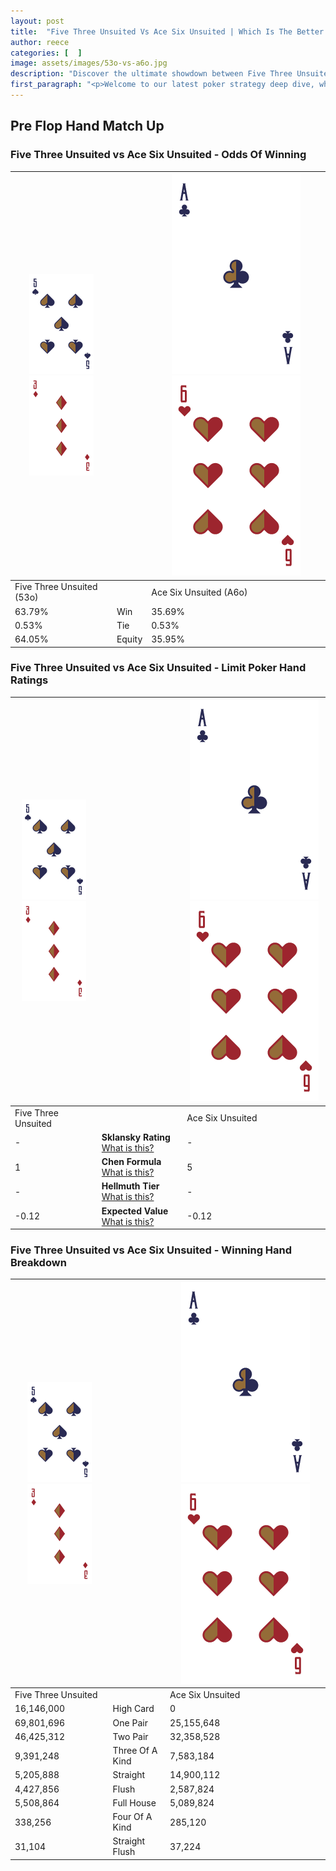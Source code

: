 ```yaml
---
layout: post
title:  "Five Three Unsuited Vs Ace Six Unsuited | Which Is The Better Hand In Poker? A Complete Guide"
author: reece
categories: [  ]
image: assets/images/53o-vs-a6o.jpg
description: "Discover the ultimate showdown between Five Three Unsuited and Ace Six Unsuited in poker! Uncover the odds, strategies, and scenarios where one hand triumphs over the other. Get ready to up your poker game with this thrilling analysis."
first_paragraph: "<p>Welcome to our latest poker strategy deep dive, where we're pitting two distinct hands against each other in a high-stakes showdown: Five Three Unsuited vs Ace Six Unsuited.</p><p>In the dynamic world of poker, every decision counts, and knowing which hand holds the upper hand is key to your success at the table.</p><p>In this article, we'll dissect these two hands, explore the scenarios where one dominates the other, and equip you with the knowledge to make strategic choices that can tip the odds in your favor.</p><p>Get ready to unravel the intriguing dynamics of these poker hands and elevate your game to new heights.</p>"
---
```




[comment]: # (sp0)

## Pre Flop Hand Match Up

<div class="table hand-ratings" markdown="1"> 



### Five Three Unsuited vs Ace Six Unsuited - Odds Of Winning


    
| ![image info](assets/images/hand1/5.png) ![image info](assets/images/hand1/3o.png) |  | ![image info](assets/images/hand2/A.png) ![image info](assets/images/hand2/6o.png) |
| -------- | -------- | -------- |
| Five Three Unsuited (53o) |  | Ace Six Unsuited (A6o) |
| 63.79% | Win | 35.69% |
| 0.53% | Tie | 0.53% |
| 64.05% | Equity | 35.95% |




[comment]: # (sp1)



### Five Three Unsuited vs Ace Six Unsuited - Limit Poker Hand Ratings


    
| ![image info](assets/images/hand1/5.png) ![image info](assets/images/hand1/3o.png) |  | ![image info](assets/images/hand2/A.png) ![image info](assets/images/hand2/6o.png) |
| -------- | -------- | -------- |
| Five Three Unsuited |  | Ace Six Unsuited |
| - | **Sklansky Rating** [What is this?](/sklansky-rating-explained) | - |
| 1 | **Chen Formula** [What is this?](/chen-formula-explained) | 5 |
| - | **Hellmuth Tier** [What is this?](/Hellmuth-tier-explained) | - |
| -0.12 | **Expected Value** [What is this?](/expected-value-explained) | -0.12 |




[comment]: # (sp2)



### Five Three Unsuited vs Ace Six Unsuited - Winning Hand Breakdown


    
| ![image info](assets/images/hand1/5.png) ![image info](assets/images/hand1/3o.png) |  | ![image info](assets/images/hand2/A.png) ![image info](assets/images/hand2/6o.png) |
| -------- | -------- | -------- |
| Five Three Unsuited |  | Ace Six Unsuited |
| 16,146,000 | High Card | 0 |
| 69,801,696 | One Pair | 25,155,648 |
| 46,425,312 | Two Pair | 32,358,528 |
| 9,391,248 | Three Of A Kind | 7,583,184 |
| 5,205,888 | Straight | 14,900,112 |
| 4,427,856 | Flush | 2,587,824 |
| 5,508,864 | Full House | 5,089,824 |
| 338,256 | Four Of A Kind | 285,120 |
| 31,104 | Straight Flush | 37,224 |




[comment]: # (sp3)



</div>

[comment]: # (sp4)



[comment]: # (sp5)

